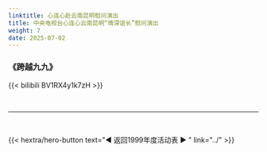 ```yaml
---
linktitle: 心连心赴云南昆明慰问演出
title: 中央电视台心连心云南昆明“情深谊长”慰问演出
weight: 7
date: 2025-07-02
---
```


### 《跨越九九》

{{< bilibili BV1RX4y1k7zH >}}


<br>
<hr>
<br>

{{< hextra/hero-button text="◀ 返回1999年度活动表 ▶ " link="../" >}}